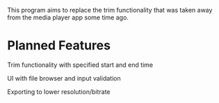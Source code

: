 This program aims to replace the trim functionality that was taken away from the media player app some time ago. 

# Planned Features
Trim functionality with specified start and end time

UI with file browser and input validation

Exporting to lower resolution/bitrate

